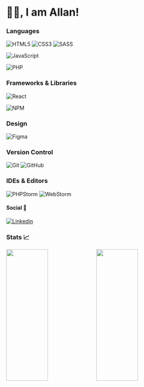 <p align="center">
<h1>👋🏽, I am Allan!</h2> 
</p>

### Languages

![HTML5](https://img.shields.io/badge/-HTML5-%23E44D27?style=for-the-badge&logo=html5&logoColor=ffffff)
![CSS3](https://img.shields.io/badge/-CSS3-%231572B6?style=for-the-badge&logo=css3) 
![SASS](https://img.shields.io/badge/SASS-hotpink.svg?style=for-the-badge&logo=SASS&logoColor=white)

![JavaScript](https://img.shields.io/badge/JAVASCRIPT-323330?style=for-the-badge&logo=javascript&logoColor=F7DF1E)

![PHP](https://img.shields.io/badge/php-%23777BB4.svg?style=for-the-badge&logo=php&logoColor=white)

### Frameworks & Libraries

![React](https://img.shields.io/badge/react-%2320232a.svg?style=for-the-badge&logo=react&logoColor=%2361DAFB)

![NPM](https://img.shields.io/badge/NPM-%23000000.svg?style=for-the-badge&logo=npm&logoColor=white)

### Design

![Figma](https://img.shields.io/badge/figma-%23F24E1E.svg?style=for-the-badge&logo=figma&logoColor=white)

### Version Control

![Git](https://img.shields.io/badge/git-%23F05033.svg?style=for-the-badge&logo=git&logoColor=white)
![GitHub](https://img.shields.io/badge/github-%23121011.svg?style=for-the-badge&logo=github&logoColor=white)

### IDEs & Editors

![PHPStorm](https://img.shields.io/badge/phpstorm-b345f1.svg?style=for-the-badge&logo=intellij-idea&logoColor=white)
![WebStorm](https://img.shields.io/badge/webstorm-00ced8.svg?style=for-the-badge&logo=intellij-idea&logoColor=white)

#### Social 👥

[![Linkedin](https://img.shields.io/badge/-Leblond%20Allan-blue?style=for-the-badge&logo=Linkedin)](https://www.linkedin.com/in/allan-leblond-4ab302201/)  

### Stats 📈

<img align="left" width="47%" height="350px" src="https://github-readme-stats.vercel.app/api?username=hhhallan&hide=stars&show_icons=true&theme=gruvbox" />

<img align="left" width="47%" height="350px" src="https://github-readme-stats.vercel.app/api/top-langs/?username=hhhallan&layout=compact&theme=gruvbox" />

